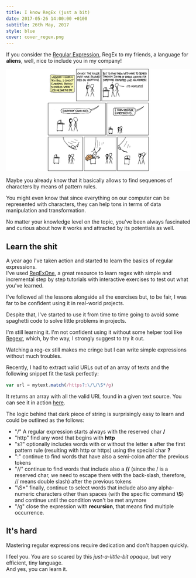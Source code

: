 ```yaml
---
title: I know RegEx (just a bit)
date: 2017-05-26 14:00:00 +0100
subtitle: 26th May, 2017
style: blue
cover: cover_regex.png
---
```


If you consider the [Regular Expression](https://en.wikipedia.org/wiki/Regular_expression), RegEx to my friends, a language for **aliens**, well, nice to include you in my company!

![](../assets/posts/i-know-regex/cover_regex.png)

Maybe you already know that it basically allows to find sequences of characters by means of pattern rules. 

You might even know that since everything on our computer can be represented with characters, they can help tons in terms of data manipulation and transformation.  

No matter your knowledge level on the topic, you've been always fascinated and curious about how it works and attracted by its potentials as well.

## Learn the shit

A year ago I've taken action and started to learn the basics of regular expressions.  
I've used [RegExOne](https://regexone.com/), a great resource to learn regex with simple and incremental step by step tutorials with interactive exercises to test out what you've learned.

I've followed all the lessons alongside all the exercises but, to be fair, I was far to be confident using it in real-world projects.

Despite that, I've started to use it from time to time going to avoid some spaghetti code to solve little problems in projects.

I'm still learning it. I'm not confident using it without some helper tool like [Regexr](http://regexr.com/), which, by the way, I strongly suggest to try it out.

Watching a reg-ex still makes me cringe but I can write simple expressions without much troubles.

Recently, I had to extract valid URLs out of an array of texts and the following snippet fit the task perfectly:

```javascript
var url = mytext.match(/https?:\/\/\S*/g)
```

It returns an array with all the valid URL found in a given text source. You can see it in action [here](http://regexr.com/3g1pv).

The logic behind that dark piece of string is surprisingly easy to learn and could be outlined as the follows:

- "/" A regular expression starts always with the reserved char **/**
- "http" find any word that begins with **http**
- "s?" optionally includes words with or without the letter **s** after the first pattern rule (resulting with http or https) using the special char **?**
- ":" continue to find words that have also a semi-colon after the previous tokens 
- "\/\/" continue to find words that include also a **//** (since the / is a reserved char, we need to escape them with the back-slash, therefore, \/\/ means double slash) after the previous tokens
- "\S*" finally, continue to select words that include also any alpha-numeric characters other than spaces (with the specific command **\S**) and continue until the condition won't be met anymore
- "/g" close the expression with **recursion**, that means find multiple occurrence.

## It's hard

Mastering regular expressions require dedication and don't happen quickly.

I feel you. You are so scared by this *just-a-little-bit opaque*, but very efficient, tiny language.  
And yes, you can learn it.